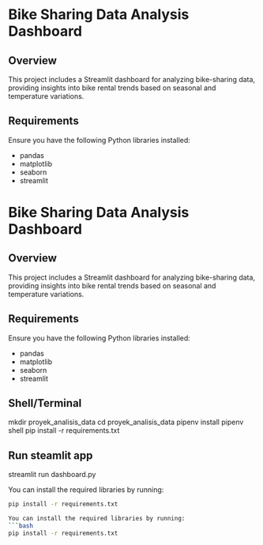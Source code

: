 # Bike Sharing Data Analysis Dashboard

## Overview
This project includes a Streamlit dashboard for analyzing bike-sharing data, providing insights into bike rental trends based on seasonal and temperature variations.

## Requirements
Ensure you have the following Python libraries installed:
- pandas
- matplotlib
- seaborn
- streamlit

# Bike Sharing Data Analysis Dashboard

## Overview
This project includes a Streamlit dashboard for analyzing bike-sharing data, providing insights into bike rental trends based on seasonal and temperature variations.

## Requirements
Ensure you have the following Python libraries installed:
- pandas
- matplotlib
- seaborn
- streamlit

## Shell/Terminal
mkdir proyek_analisis_data
cd proyek_analisis_data
pipenv install
pipenv shell
pip install -r requirements.txt

## Run steamlit app
streamlit run dashboard.py

You can install the required libraries by running:
```bash
pip install -r requirements.txt

You can install the required libraries by running:
```bash
pip install -r requirements.txt
